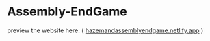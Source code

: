# Assembly-EndGame
preview the website here: ( [hazemandassemblyendgame.netlify.app](https://hazemandassemblyendgame.netlify.app/) )
